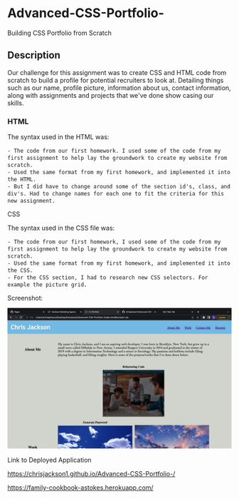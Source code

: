 # Advanced-CSS-Portfolio-
Building CSS Portfolio from Scratch



## Description

Our challenge for this assignment was to create CSS and HTML code from scratch to build a profile for potential recruiters to look at. Detailing things such as our name, profile picture, information about us, contact information, along with assignments and projects that we've done show casing our skills.

### HTML

The syntax used in the HTML was:

    - The code from our first homework. I used some of the code from my first assignment to help lay the groundwork to create my website from scratch.
    - Used the same format from my first homework, and implemented it into the HTML.
    - But I did have to change around some of the section id's, class, and div's. Had to change names for each one to fit the criteria for this new assignment.

CSS

The syntax used in the CSS file was:

    - The code from our first homework, I used some of the code from my first assignment to help lay the groundwork to create my website from scratch.
    - Used the same format from my first homework, and implemented it into the CSS.
    - For the CSS section, I had to research new CSS selectors. For example the picture grid.


Screenshot:

![screenshot](Screenshot-of-Assignment.jpeg "Screenshot")




Link to Deployed Application

https://chrisjackson1.github.io/Advanced-CSS-Portfolio-/

https://family-cookbook-astokes.herokuapp.com/




